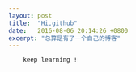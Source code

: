 ```yaml
---
layout: post
title:  "Hi,github"
date:   2016-08-06 20:14:26 +0800 
excerpt: "总算是有了一个自己的博客"
---
```

```
	keep learning !
```